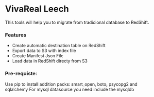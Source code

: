 # VivaReal Leech

This tools will help you to migrate from tradicional database to RedShift.

### Features
- Create automatic destination table on RedShift
- Export data to S3 with index file 
- Create Manifest Json File
- Load data in RedShift directy from S3 

### Pre-requiste:

Use pip to install addition packs: smart_open, boto, psycopg2 and sqlalchemy
For mysql datasource you need include the mysqldb